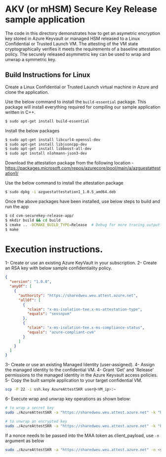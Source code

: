 # AKV (or mHSM) Secure Key Release sample application

The code in this directory demonstrates how to get an asymetric encryption key stored in Azure Keyvault or managed HSM released to a Linux Confidential or Trusted Launch VM. The attesting of the VM state cryptographically verifies it meets the requirements of a baseline attestation policy. The securely released asymmetric key can be used to wrap and unwrap a symmetric key.

## Build Instructions for Linux

Create a Linux Confidential or Trusted Launch virtual machine in Azure and clone the application.

Use the below command to install the `build-essential` package. This package will install everything required for compiling our sample application written in C++.

```sh
$ sudo apt-get install build-essential
```

Install the below packages

```sh
$ sudo apt-get install libcurl4-openssl-dev
$ sudo apt-get install libjsoncpp-dev
$ sudo apt-get install libboost-all-dev
$ sudo apt install nlohmann-json3-dev
```

Download the attestation package from the following location - https://packages.microsoft.com/repos/azurecore/pool/main/a/azguestattestation1/

Use the below command to install the attestation package

```sh
$ sudo dpkg -i azguestattestation1_1.0.5_amd64.deb
```

Once the above packages have been installed, use below steps to build and run the app

```sh
$ cd cvm-securekey-release-app/
$ mkdir build && cd build
$ cmake .. -DCMAKE_BUILD_TYPE=Release  # Debug for more tracing output.
$ make
```

# Execution instructions.

1- Create or use an existing Azure KeyVault in your subscription.
2- Create an RSA key with below sample confidentiality policy.

```json
{
  "version": "1.0.0",
  "anyOf": [
    {
      "authority": "https://sharedweu.weu.attest.azure.net",
      "allOf": [
        {
          "claim": "x-ms-isolation-tee.x-ms-attestation-type",
          "equals": "sevsnpvm"
        },
        {
          "claim": "x-ms-isolation-tee.x-ms-compliance-status",
          "equals": "azure-compliant-cvm"
        }
      ]
    }
  ]
}
```

3- Create or use an existing Managed Identity (user-assigned).
4- Assign the managed identity to the confidential VM.
4- Grant 'Get' and 'Release' permissions to the managed identity in the Azure Keyvault access policies.
5- Copy the built sample application to your target confidential VM.

```sh
scp -P 22 -i ssh.key AzureAttestSKR user@<VM_ip>:~
```

6- Execute wrap and unwrap key operations as shown below:

```sh
# to wrap a secret key
sudo ./AzureAttestSKR -a "https://sharedweu.weu.attest.azure.net" -k "https://mykv.vault.azure.net/keys/mykey/version_GUID" -s mysecretkey123 -w

# to unwrap an encrypted key
sudo ./AzureAttestSKR -a "https://sharedweu.weu.attest.azure.net" -k "https://mykv.vault.azure.net/keys/mykey/version_GUID" -s <copy_base64_from_previous_run> -u

```

If a nonce needs to be passed into the MAA token as client_payload, use `-n` argument as below

```sh
sudo ./AzureAttestSKR -a "https://sharedweu.weu.attest.azure.net" -n <some-identifier-per-maa-request> -k "https://mykv.vault.azure.net/keys/mykey/version_GUID" -s <copy_base64_from_previous_run> -u
```
